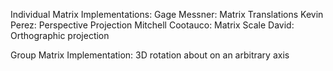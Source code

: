 Individual Matrix Implementations:
Gage Messner: Matrix Translations
Kevin Perez: Perspective Projection
Mitchell Cootauco: Matrix Scale
David: Orthographic projection

Group Matrix Implementation:
3D rotation about on an arbitrary axis